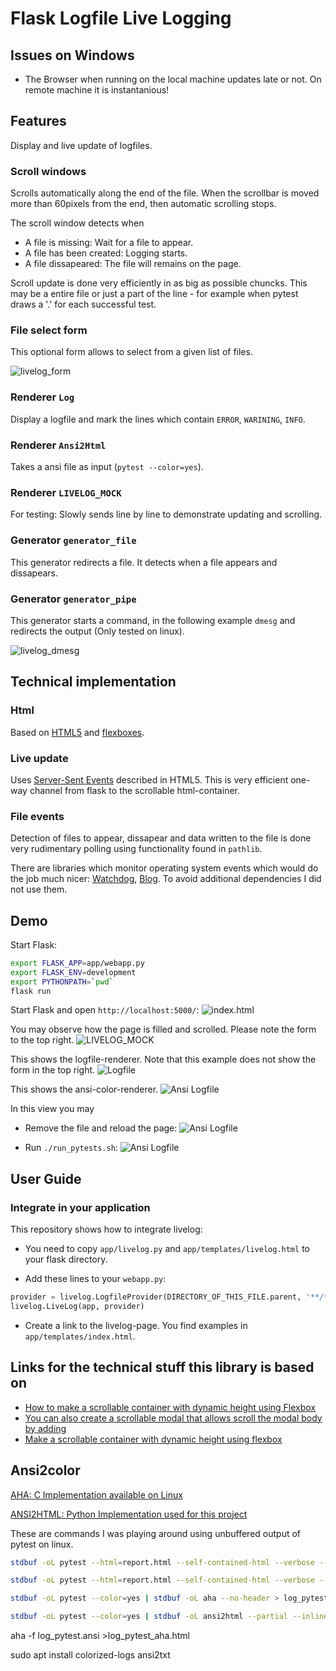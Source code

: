# Flask Logfile Live Logging

## Issues on Windows

* The Browser when running on the local machine updates late or not. On remote machine it is instantanious!

## Features
Display and live update of logfiles.

### Scroll windows
Scrolls automatically along the end of the file. When the scrollbar is moved more than 60pixels from the end, then automatic scrolling stops.

The scroll window detects when
 - A file is missing: Wait for a file to appear.
 - A file has been created: Logging starts.
 - A file dissapeared: The file will remains on the page.

Scroll update is done very efficiently in as big as possible chuncks. This may be a entire file or just a part of the line - for example when pytest draws a '.' for each successful test.

### File select form
This optional form allows to select from a given list of files.

![livelog_form](images/livelog_form.png)

### Renderer `Log`
Display a logfile and mark the lines which contain `ERROR`, `WARINING`, `INFO`.

### Renderer `Ansi2Html`
Takes a ansi file as input (`pytest --color=yes`).

### Renderer `LIVELOG_MOCK`
For testing: Slowly sends line by line to demonstrate updating and scrolling.

### Generator `generator_file`

This generator redirects a file. It detects when a file appears and dissapears.

### Generator `generator_pipe`

This generator starts a command, in the following example `dmesg` and redirects the output (Only tested on linux).

![livelog_dmesg](images/livelog_dmesg.png)


## Technical implementation

### Html
Based on [HTML5](https://developer.mozilla.org/en/docs/Web/HTML/HTML5) and [flexboxes](https://css-tricks.com/snippets/css/a-guide-to-flexbox/).

### Live update
Uses [Server-Sent Events](https://developer.mozilla.org/en-US/docs/Web/API/Server-sent_events/Using_server-sent_events) described in HTML5. This is very efficient one-way channel from flask to the scrollable html-container.

### File events
Detection of files to appear, dissapear and data written to the file is done very rudimentary polling using functionality found in `pathlib`.

There are libraries which monitor operating system events which would do the job much nicer: [Watchdog](https://pypi.org/project/watchdog/), [Blog](https://blog.magrathealabs.com/filesystem-events-monitoring-with-python-9f5329b651c3). To avoid additional dependencies I did not use them.

## Demo

Start Flask:
```bash
export FLASK_APP=app/webapp.py
export FLASK_ENV=development
export PYTHONPATH=`pwd`
flask run
```
Start Flask and open `http://localhost:5000/`:
![index.html](images/index_html.png)

You may observe how the page is filled and scrolled.
Please note the form to the top right.
![LIVELOG_MOCK](images/livelog_mock.png)

This shows the logfile-renderer. Note that this example does not show the form in the top right.
![Logfile](images/livelog_logfile.png)

This shows the ansi-color-renderer.
![Ansi Logfile](images/livelog_ansi.png)

In this view you may
* Remove the file and reload the page:
![Ansi Logfile](images/livelog_ansi_nofile.png)

* Run `./run_pytests.sh`:
![Ansi Logfile](images/livelog_ansi_progress.png)

## User Guide

### Integrate in your application

This repository shows how to integrate livelog:

* You need to copy `app/livelog.py` and `app/templates/livelog.html` to your flask directory.

* Add these lines to your `webapp.py`:
```python
provider = livelog.LogfileProvider(DIRECTORY_OF_THIS_FILE.parent, '**/*')
livelog.LiveLog(app, provider)
```

* Create a link to the livelog-page. You find examples in `app/templates/index.html`.



## Links for the technical stuff this library is based on

* [How to make a scrollable container with dynamic height using Flexbox](
    https://medium.com/@stephenbunch/how-to-make-a-scrollable-container-with-dynamic-height-using-flexbox-5914a26ae336)
* [You can also create a scrollable modal that allows scroll the modal body by adding](https://getbootstrap.com/docs/5.0/components/modal/)
* [Make a scrollable container with dynamic height using flexbox](https://medium.com/@stephenbunch/how-to-make-a-scrollable-container-with-dynamic-height-using-flexbox-5914a26ae336)


## Ansi2color

[AHA: C Implementation available on Linux](https://github.com/theZiz/aha)

[ANSI2HTML: Python Implementation used for this project](https://pypi.org/project/ansi2html/)

These are commands I was playing around using unbuffered output of pytest on linux.

```bash
stdbuf -oL pytest --html=report.html --self-contained-html --verbose --capture=no --color=yes | stdbuf -oL aha --no-header > log_pytest.html

stdbuf -oL pytest --html=report.html --self-contained-html --verbose --color=yes | stdbuf -oL aha --no-header > log_pytest.html

stdbuf -oL pytest --color=yes | stdbuf -oL aha --no-header > log_pytest.html

stdbuf -oL pytest --color=yes | stdbuf -oL ansi2html --partial --inline > log_pytest.html
```

aha -f log_pytest.ansi >log_pytest_aha.html

sudo apt install colorized-logs
ansi2txt